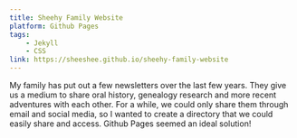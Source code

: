 ```yaml
---
title: Sheehy Family Website
platform: Github Pages
tags:
    - Jekyll
    - CSS
link: https://sheeshee.github.io/sheehy-family-website
---
```

My family has put out a few newsletters over the last few years. They give us a medium to share oral history, genealogy research and more recent adventures with each other. For a while, we could only share them through email and social media, so I wanted to create a directory that we could easily share and access. Github Pages seemed an ideal solution!
